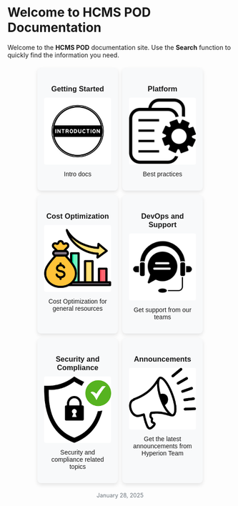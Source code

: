 # Welcome to HCMS POD Documentation

Welcome to the **HCMS POD** documentation site. Use the **Search** function to quickly find the information you need.

<div class="tiles" style="display: flex; flex-wrap: wrap; gap: 10px; justify-content: center; margin-top: 20px;">

  <a href="getting-started" class="tile" style="text-decoration: none; color: inherit; text-align: center; background-color: #f8f9fa; border-radius: 8px; box-shadow: 0 4px 8px rgba(0, 0, 0, 0.1); padding: 15px; width: 150px;">
    <h3 style="margin-bottom: 10px; font-family: 'Arial', sans-serif;">Getting Started</h3>
    <img src="assets/images/intro.png" alt="CMS" style="width: 100%; height: auto; border-radius: 4px;">
    <p style="margin-top: 10px; font-family: 'Arial', sans-serif;">Intro docs</p>
  </a>

  <a href="platform" class="tile" style="text-decoration: none; color: inherit; text-align: center; background-color: #f8f9fa; border-radius: 8px; box-shadow: 0 4px 8px rgba(0, 0, 0, 0.1); padding: 15px; width: 150px;">
    <h3 style="margin-bottom: 10px; font-family: 'Arial', sans-serif;">Platform</h3>
    <img src="assets/images/platform.png" alt="Platform" style="width: 100%; height: auto; border-radius: 4px;">
    <p style="margin-top: 10px; font-family: 'Arial', sans-serif;">Best practices</p>
  </a>

  <a href="platform/cost_optimization/" class="tile" style="text-decoration: none; color: inherit; text-align: center; background-color: #f8f9fa; border-radius: 8px; box-shadow: 0 4px 8px rgba(0, 0, 0, 0.1); padding: 15px; width: 150px;">
    <h3 style="margin-bottom: 10px; font-family: 'Arial', sans-serif;">Cost Optimization</h3>
    <img src="assets/images/cost-optimization.png" alt="Cost Optimization" style="width: 100%; height: auto; border-radius: 4px;">
    <p style="margin-top: 10px; font-family: 'Arial', sans-serif;">Cost Optimization for general resources</p>
  </a>

  <a href="support" class="tile" style="text-decoration: none; color: inherit; text-align: center; background-color: #f8f9fa; border-radius: 8px; box-shadow: 0 4px 8px rgba(0, 0, 0, 0.1); padding: 15px; width: 150px;">
    <h3 style="margin-bottom: 10px; font-family: 'Arial', sans-serif;">DevOps and Support</h3>
    <img src="assets/images/support.png" alt="DevOps and Support" style="width: 100%; height: auto; border-radius: 4px;">
    <p style="margin-top: 10px; font-family: 'Arial', sans-serif;">Get support from our teams</p>
  </a>

  <a href="security-compliance-topics" class="tile" style="text-decoration: none; color: inherit; text-align: center; background-color: #f8f9fa; border-radius: 8px; box-shadow: 0 4px 8px rgba(0, 0, 0, 0.1); padding: 15px; width: 150px;">
    <h3 style="margin-bottom: 10px; font-family: 'Arial', sans-serif;">Security and Compliance</h3>
    <img src="assets/images/security-compliance.png" alt="Security and Compliance" style="width: 100%; height: auto; border-radius: 4px;">
    <p style="margin-top: 10px; font-family: 'Arial', sans-serif;">Security and compliance related topics</p>
  </a>

  <a href="news-announcements" class="tile" style="text-decoration: none; color: inherit; text-align: center; background-color: #f8f9fa; border-radius: 8px; box-shadow: 0 4px 8px rgba(0, 0, 0, 0.1); padding: 15px; width: 150px;">
    <h3 style="margin-bottom: 10px; font-family: 'Arial', sans-serif;">Announcements</h3>
    <img src="assets/images/announcements.png" alt="Announcements" style="width: 100%; height: auto; border-radius: 4px;">
    <p style="margin-top: 10px; font-family: 'Arial', sans-serif;">Get the latest announcements from Hyperion Team</p>
  </a>

</div>

<p style="text-align: center; margin-top: 20px; font-size: 0.9em; color: #6c757d;">January 28, 2025</p>
